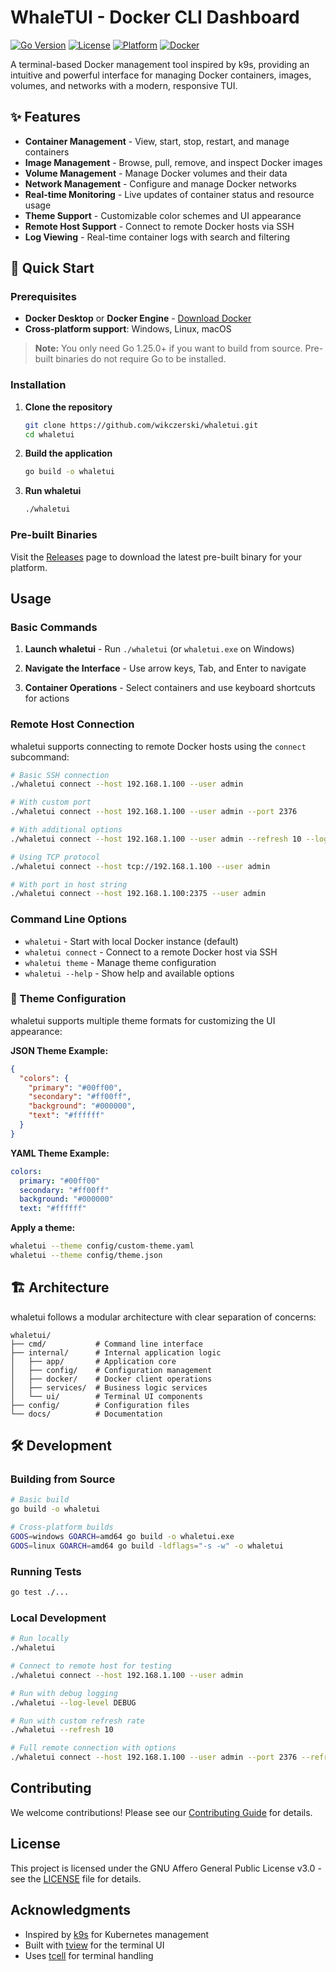 # WhaleTUI - Docker CLI Dashboard

[![Go Version](https://img.shields.io/badge/Go-1.25.0+-blue.svg)](https://golang.org)
[![License](https://img.shields.io/badge/License-GNU%20AGPL%20v3-blue.svg)](LICENSE)
[![Platform](https://img.shields.io/badge/Platform-Cross--Platform-blue.svg)]()
[![Docker](https://img.shields.io/badge/Docker-Required-blue.svg)](https://docker.com)

A terminal-based Docker management tool inspired by k9s, providing an intuitive and powerful interface for managing Docker containers, images, volumes, and networks with a modern, responsive TUI.

## ✨ Features

- **Container Management** - View, start, stop, restart, and manage containers
- **Image Management** - Browse, pull, remove, and inspect Docker images
- **Volume Management** - Manage Docker volumes and their data
- **Network Management** - Configure and manage Docker networks
- **Real-time Monitoring** - Live updates of container status and resource usage
- **Theme Support** - Customizable color schemes and UI appearance
- **Remote Host Support** - Connect to remote Docker hosts via SSH
- **Log Viewing** - Real-time container logs with search and filtering

## 🚀 Quick Start

### Prerequisites

- **Docker Desktop** or **Docker Engine** - [Download Docker](https://docker.com/products/docker-desktop/)
- **Cross-platform support**: Windows, Linux, macOS

> **Note:** You only need Go 1.25.0+ if you want to build from source. Pre-built binaries do not require Go to be installed.

### Installation

1. **Clone the repository**
   ```bash
   git clone https://github.com/wikczerski/whaletui.git
   cd whaletui
   ```

2. **Build the application**
   ```bash
   go build -o whaletui
   ```

3. **Run whaletui**
   ```bash
   ./whaletui
   ```

### Pre-built Binaries

Visit the [Releases](https://github.com/wikczerski/whaletui/releases) page to download the latest pre-built binary for your platform.

## Usage

### Basic Commands

1. **Launch whaletui** - Run `./whaletui` (or `whaletui.exe` on Windows)

2. **Navigate the Interface** - Use arrow keys, Tab, and Enter to navigate

3. **Container Operations** - Select containers and use keyboard shortcuts for actions

### Remote Host Connection

whaletui supports connecting to remote Docker hosts using the `connect` subcommand:

```bash
# Basic SSH connection
./whaletui connect --host 192.168.1.100 --user admin

# With custom port
./whaletui connect --host 192.168.1.100 --user admin --port 2376

# With additional options
./whaletui connect --host 192.168.1.100 --user admin --refresh 10 --log-level DEBUG

# Using TCP protocol
./whaletui connect --host tcp://192.168.1.100 --user admin

# With port in host string
./whaletui connect --host 192.168.1.100:2375 --user admin
```

### Command Line Options

- `whaletui` - Start with local Docker instance (default)
- `whaletui connect` - Connect to a remote Docker host via SSH
- `whaletui theme` - Manage theme configuration
- `whaletui --help` - Show help and available options

### 🎨 Theme Configuration

whaletui supports multiple theme formats for customizing the UI appearance:

**JSON Theme Example:**
```json
{
  "colors": {
    "primary": "#00ff00",
    "secondary": "#ff00ff",
    "background": "#000000",
    "text": "#ffffff"
  }
}
```

**YAML Theme Example:**
```yaml
colors:
  primary: "#00ff00"
  secondary: "#ff00ff"
  background: "#000000"
  text: "#ffffff"
```

**Apply a theme:**
```bash
whaletui --theme config/custom-theme.yaml
whaletui --theme config/theme.json
```

## 🏗️ Architecture

whaletui follows a modular architecture with clear separation of concerns:

```
whaletui/
├── cmd/           # Command line interface
├── internal/      # Internal application logic
│   ├── app/       # Application core
│   ├── config/    # Configuration management
│   ├── docker/    # Docker client operations
│   ├── services/  # Business logic services
│   └── ui/        # Terminal UI components
├── config/        # Configuration files
└── docs/          # Documentation
```

## 🛠️ Development

### Building from Source

```bash
# Basic build
go build -o whaletui

# Cross-platform builds
GOOS=windows GOARCH=amd64 go build -o whaletui.exe
GOOS=linux GOARCH=amd64 go build -ldflags="-s -w" -o whaletui
```

### Running Tests

```bash
go test ./...
```

### Local Development

```bash
# Run locally
./whaletui

# Connect to remote host for testing
./whaletui connect --host 192.168.1.100 --user admin

# Run with debug logging
./whaletui --log-level DEBUG

# Run with custom refresh rate
./whaletui --refresh 10

# Full remote connection with options
./whaletui connect --host 192.168.1.100 --user admin --port 2376 --refresh 10 --log-level DEBUG
```

## Contributing

We welcome contributions! Please see our [Contributing Guide](CONTRIBUTING.md) for details.

## License

This project is licensed under the GNU Affero General Public License v3.0 - see the [LICENSE](LICENSE) file for details.
## Acknowledgments

- Inspired by [k9s](https://k9scli.io/) for Kubernetes management
- Built with [tview](https://github.com/rivo/tview) for the terminal UI
- Uses [tcell](https://github.com/gdamore/tcell) for terminal handling
